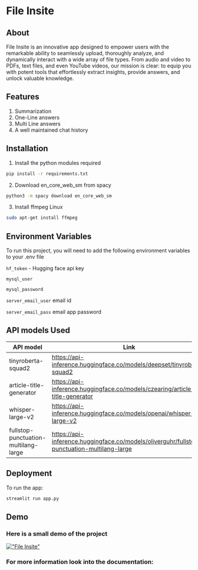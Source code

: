 # File Insite

## About
File Insite is an innovative app designed to empower users with the remarkable ability to seamlessly upload, thoroughly analyze, and dynamically interact with a wide array of file types. From audio and video to PDFs, text files, and even YouTube videos, our mission is clear: to equip you with potent tools that effortlessly extract insights, provide answers, and unlock valuable knowledge.

## Features
1) Summarization
2) One-Line answers
3) Multi Line answers
4) A well maintained chat history

## Installation
1) Install the python modules required
``` bash
pip install -r requirements.txt
```
2) Download en_core_web_sm from spacy
``` bash
python3 -m spacy download en_core_web_sm
```
3) Install ffmpeg
Linux
``` bash
sudo apt-get install ffmpeg
```
## Environment Variables

To run this project, you will need to add the following environment variables to your .env file

`hf_token` -  Hugging face api key

`mysql_user`

`mysql_password`

`server_email_user` email id

`server_email_pass` email app password

## API models Used
| API model  |  Link |
| --------------- |-----------------------------|
| tinyroberta-squad2 | https://api-inference.huggingface.co/models/deepset/tinyroberta-squad2 |
| article-title-generator| https://api-inference.huggingface.co/models/czearing/article-title-generator |
| whisper-large-v2 |https://api-inference.huggingface.co/models/openai/whisper-large-v2 |
| fullstop-punctuation-multilang-large | https://api-inference.huggingface.co/models/oliverguhr/fullstop-punctuation-multilang-large |
   

## Deployment
To run the app:
``` bash
streamlit run app.py
```
## Demo
### Here is a small demo of the project
[!["File Insite"](https://img.youtube.com/vi/yDRwzJC0mfM/0.jpg)](https://www.youtube.com/watch?v=yDRwzJC0mfM "File Insite")
### For more information look into the documentation: 
